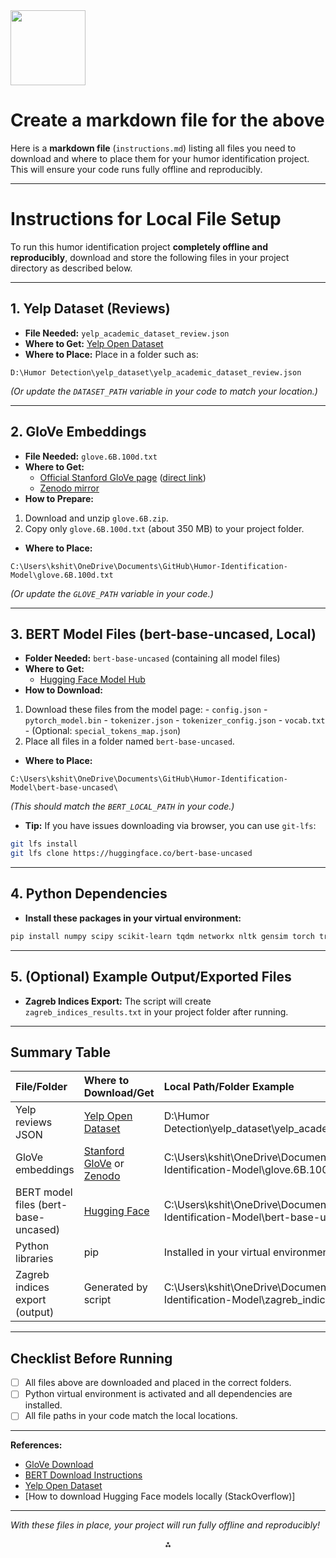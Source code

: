 <img src="https://r2cdn.perplexity.ai/pplx-full-logo-primary-dark%402x.png" class="logo" width="120"/>

# Create a markdown file for the above

Here is a **markdown file** (`instructions.md`) listing all files you need to download and where to place them for your humor identification project. This will ensure your code runs fully offline and reproducibly.

---

# Instructions for Local File Setup

To run this humor identification project **completely offline and reproducibly**, download and store the following files in your project directory as described below.

---

## 1. Yelp Dataset (Reviews)

- **File Needed:**
`yelp_academic_dataset_review.json`
- **Where to Get:**
[Yelp Open Dataset](https://www.yelp.com/dataset)
- **Where to Place:**
Place in a folder such as:

```
D:\Humor Detection\yelp_dataset\yelp_academic_dataset_review.json
```

*(Or update the `DATASET_PATH` variable in your code to match your location.)*

---

## 2. GloVe Embeddings

- **File Needed:**
`glove.6B.100d.txt`
- **Where to Get:**
    - [Official Stanford GloVe page](https://nlp.stanford.edu/projects/glove/) ([direct link](https://nlp.stanford.edu/data/glove.6B.zip))
    - [Zenodo mirror](https://zenodo.org/record/4925376)
- **How to Prepare:**

1. Download and unzip `glove.6B.zip`.
2. Copy only `glove.6B.100d.txt` (about 350 MB) to your project folder.
- **Where to Place:**

```
C:\Users\kshit\OneDrive\Documents\GitHub\Humor-Identification-Model\glove.6B.100d.txt
```

*(Or update the `GLOVE_PATH` variable in your code.)*

---

## 3. BERT Model Files (bert-base-uncased, Local)

- **Folder Needed:**
`bert-base-uncased` (containing all model files)
- **Where to Get:**
    - [Hugging Face Model Hub](https://huggingface.co/bert-base-uncased)
- **How to Download:**

1. Download these files from the model page:
        - `config.json`
        - `pytorch_model.bin`
        - `tokenizer.json`
        - `tokenizer_config.json`
        - `vocab.txt`
        - (Optional: `special_tokens_map.json`)
2. Place all files in a folder named `bert-base-uncased`.
- **Where to Place:**

```
C:\Users\kshit\OneDrive\Documents\GitHub\Humor-Identification-Model\bert-base-uncased\
```

*(This should match the `BERT_LOCAL_PATH` in your code.)*
- **Tip:**
If you have issues downloading via browser, you can use `git-lfs`:

```bash
git lfs install
git lfs clone https://huggingface.co/bert-base-uncased
```


---

## 4. Python Dependencies

- **Install these packages in your virtual environment:**

```bash
pip install numpy scipy scikit-learn tqdm networkx nltk gensim torch transformers
```


---

## 5. (Optional) Example Output/Exported Files

- **Zagreb Indices Export:**
The script will create `zagreb_indices_results.txt` in your project folder after running.

---

## **Summary Table**

| File/Folder | Where to Download/Get | Local Path/Folder Example |
| :-- | :-- | :-- |
| Yelp reviews JSON | [Yelp Open Dataset](https://www.yelp.com/dataset) | D:\Humor Detection\yelp_dataset\yelp_academic_dataset_review.json |
| GloVe embeddings | [Stanford GloVe](https://nlp.stanford.edu/projects/glove/) or [Zenodo](https://zenodo.org/record/4925376) | C:\Users\kshit\OneDrive\Documents\GitHub\Humor-Identification-Model\glove.6B.100d.txt |
| BERT model files (bert-base-uncased) | [Hugging Face](https://huggingface.co/bert-base-uncased) | C:\Users\kshit\OneDrive\Documents\GitHub\Humor-Identification-Model\bert-base-uncased\ |
| Python libraries | pip | Installed in your virtual environment |
| Zagreb indices export (output) | Generated by script | C:\Users\kshit\OneDrive\Documents\GitHub\Humor-Identification-Model\zagreb_indices_results.txt |


---

## **Checklist Before Running**

- [ ] All files above are downloaded and placed in the correct folders.
- [ ] Python virtual environment is activated and all dependencies are installed.
- [ ] All file paths in your code match the local locations.

---

**References:**

- [GloVe Download](https://nlp.stanford.edu/projects/glove/)
- [BERT Download Instructions](https://huggingface.co/bert-base-uncased)
- [Yelp Open Dataset](https://www.yelp.com/dataset)
- [How to download Hugging Face models locally (StackOverflow)]

---

*With these files in place, your project will run fully offline and reproducibly!*

<div style="text-align: center">⁂</div>

[^1]: paste.txt

[^2]: paste-2.txt

